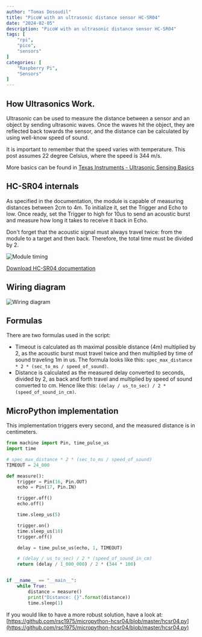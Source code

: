 ```yaml
---
author: "Tomas Dosoudil"
title: "PicoW with an ultrasonic distance sensor HC-SR04"
date: "2024-02-05"
description: "PicoW with an ultrasonic distance sensor HC-SR04"
tags: [
    "rpi",
    "pico",
    "sensors"
]
categories: [
    "Raspberry Pi",
    "Sensors"
]
---
```




## How Ultrasonics Work.

Ultrasonic can be used to measure the distance between a sensor and an object by sending ultrasonic waves. Once the waves hit the object, 
they are reflected back towards the sensor, and the distance can be calculated by using well-know speed of sound.

It is important to remember that the speed varies with temperature. This post assumes 22 degree Celsius, where
the speed is 344 m/s.

More basics can be found in [Texas Instruments - Ultrasonic Sensing Basics](/other/2024-02-05/ti_ultrasonic_basics.pdf)

## HC-SR04 internals

As specified in the documentation, the module is capable of measuring distances between 2cm to 4m. To initialize 
it, set the Trigger and Echo to low. Once ready, set the Trigger to high for 10us to send an acoustic burst and measure 
how long it takes to receive it back in Echo.

Don't forget that the acoustic signal must always travel twice: from the module to a target and then back. Therefore, 
the total time must be divided by 2.

![Module timing](/post_images/2024-02-05/ultrasound-module.png)

[Download HC-SR04 documentation](/other/2024-02-05/hc-sr04_ultrasonic_module_user_guidejohn.pdf)

## Wiring diagram

![Wiring diagram](/post_images/2024-02-05/wiring.png)

## Formulas

There are two formulas used in the script:
- Timeout is calculated as th maximal possible distance (4m) multiplied by 2, as the acoustic burst must travel twice and then
multiplied by time of sound traveling 1m in us. The formula looks like this: `spec_max_distance * 2 * (sec_to_ms / speed_of_sound)`.
- Distance is calculated as the measured delay converted to seconds, divided by 2, as back and forth travel and multiplied by speed of 
sound converted to cm. Hence like this: `(delay / us_to_sec) / 2 * (speed_of_sound_in_cm)`.

## MicroPython implementation 

This implementation triggers every second, and the measured distance is in centimeters.

```python 
from machine import Pin, time_pulse_us
import time

# spec_max_distance * 2 * (sec_to_ms / speed_of_sound)
TIMEOUT = 24_000

def measure():
    trigger = Pin(16, Pin.OUT)
    echo = Pin(17, Pin.IN)    

    trigger.off()
    echo.off()

    time.sleep_us(5)

    trigger.on()
    time.sleep_us(10)
    trigger.off()

    delay = time_pulse_us(echo, 1, TIMEOUT)

    # (delay / us_to_sec) / 2 * (speed_of_sound_in_cm)
    return (delay / 1_000_000) / 2 * (344 * 100)


if __name__ == "__main__":
    while True:
        distance = measure()
        print("Distance: {}".format(distance))
        time.sleep(1)

```

If you would like to have a more robust solution, have a look at: 
[https://github.com/rsc1975/micropython-hcsr04/blob/master/hcsr04.py](https://github.com/rsc1975/micropython-hcsr04/blob/master/hcsr04.py)
